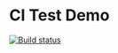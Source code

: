 # CI Test Demo

[![Build status](https://ci.appveyor.com/api/projects/status/on508ae5h6ry3k4g?svg=true)](https://ci.appveyor.com/project/SauninaIA/8-2-ajs-homeworks-map)